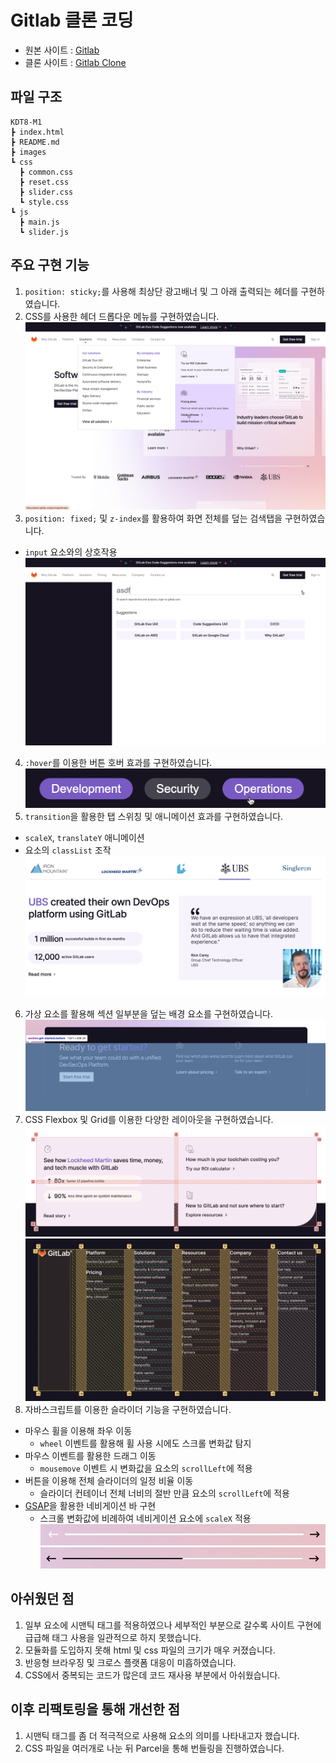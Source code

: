 # Gitlab 클론 코딩
- 원본 사이트 : <a href="https://about.gitlab.com/" target="_blank">Gitlab</a>
- 클론 사이트 : <a href="https://gitlab-clone.pages.dev/" target="_blank">Gitlab Clone</a>

## 파일 구조
```
KDT8-M1
┣ index.html
┣ README.md
┣ images
┗ css
  ┣ common.css
  ┣ reset.css
  ┣ slider.css
  ┗ style.css
┗ js
  ┣ main.js
  ┗ slider.js
```

## 주요 구현 기능
1. ```position: sticky;```를 사용해 최상단 광고배너 및 그 아래 출력되는 헤더를 구현하였습니다.
2. CSS를 사용한 헤더 드롭다운 메뉴를 구현하였습니다.
![Header](./images/markdown/header.png)
3. ```position: fixed;``` 및 ```z-index```를 활용하여 화면 전체를 덮는 검색탭을 구현하였습니다.
  - ```input``` 요소와의 상호작용
![Search](./images/markdown/search.png)
4. ```:hover```를 이용한 버튼 호버 효과를 구현하였습니다.
![Hover](./images/markdown/hover.png)
5. ```transition```을 활용한 탭 스위칭 및 애니메이션 효과를 구현하였습니다.
  - ```scaleX```, ```translateY``` 애니메이션
  - 요소의 ```classList``` 조작 
![Tabs](./images/markdown/tabs.png)
6. 가상 요소를 활용해 섹션 일부분을 덮는 배경 요소를 구현하였습니다.
![PseudoElement](./images/markdown/pseudo-element.png)
7. CSS Flexbox 및 Grid를 이용한 다양한 레이아웃을 구현하였습니다.
![Grid1](./images/markdown/grid1.png)
![Grid2](./images/markdown/grid2.png)
8. 자바스크립트를 이용한 슬라이더 기능을 구현하였습니다.
  - 마우스 휠을 이용해 좌우 이동
    - ```wheel``` 이벤트를 활용해 휠 사용 시에도 스크롤 변화값 탐지
  - 마우스 이벤트를 활용한 드래그 이동
    - ```mousemove``` 이벤트 시 변화값을 요소의 ```scrollLeft```에 적용
  - 버튼을 이용해 전체 슬라이더의 일정 비율 이동
    - 슬라이더 컨테이너 전체 너비의 절반 만큼 요소의 ```scrollLeft```에 적용
  - <a href="https://gsap.com/" target="_blank">GSAP</a>을 활용한 네비게이션 바 구현
    - 스크롤 변화값에 비례하여 네비게이션 요소에 ```scaleX``` 적용
  ![Navigation1](./images/markdown/navigation1.png)
  ![Navigation2](./images/markdown/navigation2.png)

## 아쉬웠던 점
1. 일부 요소에 시맨틱 태그를 적용하였으나 세부적인 부분으로 갈수록 사이트 구현에 급급해 태그 사용을 일관적으로 하지 못했습니다.
2. 모듈화를 도입하지 못해 html 및 css 파일의 크기가 매우 커졌습니다.
3. 반응형 브라우징 및 크로스 플랫폼 대응이 미흡하였습니다.
4. CSS에서 중복되는 코드가 많은데 코드 재사용 부분에서 아쉬웠습니다.

## 이후 리팩토링을 통해 개선한 점
1. 시맨틱 태그를 좀 더 적극적으로 사용해 요소의 의미를 나타내고자 했습니다.
2. CSS 파일을 여러개로 나눈 뒤 Parcel을 통해 번들링을 진행하였습니다.